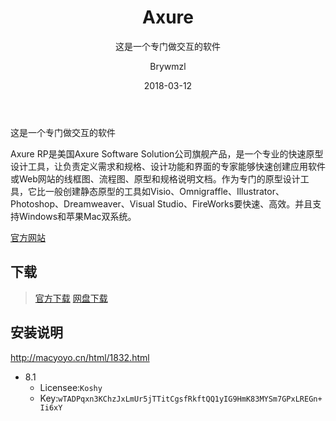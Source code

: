 ﻿---
layout:     post
title:      Axure
subtitle:   这是一个专门做交互的软件
date:       2018-03-12
author:     Brywmzl
header-img: img/Axure/bg.jpg
catalog: true
tags: [交互]
categories: [思维导图]
---
这是一个专门做交互的软件

<!--more-->

Axure RP是美国Axure Software Solution公司旗舰产品，是一个专业的快速原型设计工具，让负责定义需求和规格、设计功能和界面的专家能够快速创建应用软件或Web网站的线框图、流程图、原型和规格说明文档。作为专门的原型设计工具，它比一般创建静态原型的工具如Visio、Omnigraffle、Illustrator、Photoshop、Dreamweaver、Visual Studio、FireWorks要快速、高效。并且支持Windows和苹果Mac双系统。

[官方网站](https://www.axure.com)

## 下载
> [官方下载](https://axure.cachefly.net/AxureRP-Setup.exe)
> [网盘下载](https://pan.baidu.com/s/1Hm-I4d9OMJRK3L_IfYAnNA)

## 安装说明
http://macyoyo.cn/html/1832.html
* 8.1
	* Licensee:`Koshy`
	* Key:`wTADPqxn3KChzJxLmUr5jTTitCgsfRkftQQ1yIG9HmK83MYSm7GPxLREGn+Ii6xY` 